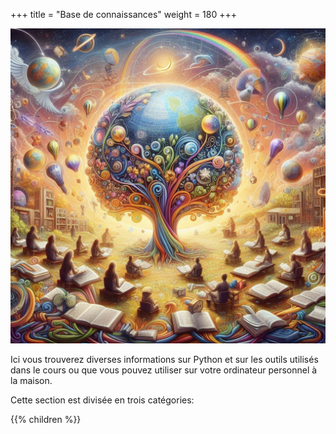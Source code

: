 +++
title = "Base de connaissances"
weight = 180
+++

![Base de connaissances](base-connaissances.jpeg?width=25vw)


Ici vous trouverez diverses informations sur Python et sur les outils utilisés dans le cours ou que vous pouvez utiliser sur votre ordinateur personnel à la maison.

Cette section est divisée en trois catégories:

{{% children %}}
